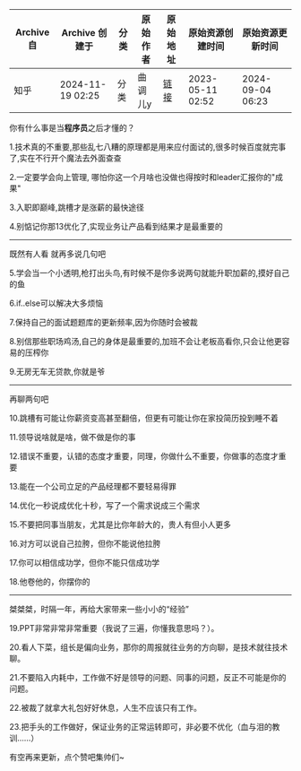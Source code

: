 | Archive 自 | Archive 创建于      | 分类  | 原始作者 | 原始地址                                                             | 原始资源创建时间         | 原始资源更新时间         |
| --------- | ---------------- | --- | ---- | ---------------------------------------------------------------- | ---------------- | ---------------- |
| 知乎        | 2024-11-19 02:25 | 分类  | 曲调儿y | [链接](https://www.zhihu.com/question/591910977/answer/3022657235) | 2023-05-11 02:52 | 2024-09-04 06:23 |

你有什么事是当**程序员**之后才懂的？

1.技术真的不重要,那些乱七八糟的原理都是用来应付面试的,很多时候百度就完事了,实在不行开个魔法去外面查查

2.一定要学会向上管理, 哪怕你这一个月啥也没做也得按时和leader汇报你的"成果"

3.入职即巅峰,跳槽才是涨薪的最快途径

4.别惦记你那13优化了,实现业务让产品看到结果才是最重要的


---


既然有人看 就再多说几句吧

5.学会当一个小透明,枪打出头鸟,有时候不是你多说两句就能升职加薪的,摸好自己的鱼

6.if..else可以解决大多烦恼

7.保持自己的面试题题库的更新频率,因为你随时会被裁

8.别信那些职场鸡汤,自己的身体是最重要的,加班不会让老板高看你,只会让他更容易的压榨你

9.无房无车无贷款,你就是爷


---


再聊两句吧

10.跳槽有可能让你薪资变高甚至翻倍，但更有可能让你在家投简历投到睡不着

11.领导说啥就是啥，做不做是你的事

12.错误不重要，认错的态度才重要，同理，你做什么不重要，你做事的态度才重要

13.能在一个公司立足的产品经理都不要轻易得罪

14.优化一秒说成优化十秒，写了一个需求说成三个需求

15.不要把同事当朋友，尤其是比你年龄大的，贵人有但小人更多

16.对方可以说自己拉胯，但你不能说他拉胯

17.你可以相信成功学，但你不能只信成功学

18.他卷他的，你摆你的


---


桀桀桀，时隔一年，再给大家带来一些小小的“经验”

19.PPT非常非常非常重要（我说了三遍，你懂我意思吗？）。

20.看人下菜，组长是偏向业务，那你的周报就往业务的方向聊，是技术就往技术聊。

21.不要陷入内耗中，工作做不好是领导的问题、同事的问题，反正不可能是你的问题。

22.被裁了就拿大礼包好好休息，人生不应该只有工作。

23.把手头的工作做好，保证业务的正常运转即可，非必要不优化（血与泪的教训……）

有空再来更新，点个赞吧集帅们~